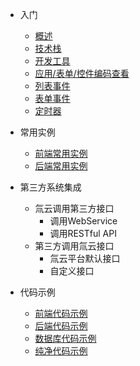 * 入门

  * [概述](/)
  * [技术栈](/doc/language)
  * [开发工具](/doc/dev-tools)
  * [应用/表单/控件编码查看](/doc/check-code)
  * [列表事件](/doc/list-events)
  * [表单事件](/doc/form-events)  
  * [定时器](/doc/timer)

* 常用实例
  
  * [前端常用实例](/doc/js-instance)
  * [后端常用实例](/doc/cs-instance)

* 第三方系统集成

  * 氚云调用第三方接口
    * 调用WebService
    * 调用RESTful API
  * 第三方调用氚云接口
    * 氚云平台默认接口
    * 自定义接口


* 代码示例

  * [前端代码示例](/doc/js-example)
  * [后端代码示例](/doc/cs-example)
  * [数据库代码示例](/doc/sql-example)
  * [纯净代码示例](/doc/pure)